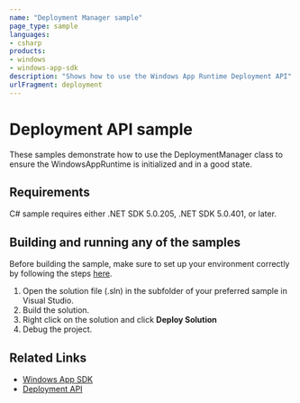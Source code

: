 ```yaml
---
name: "Deployment Manager sample" 
page_type: sample
languages:
- csharp
products:
- windows 
- windows-app-sdk
description: "Shows how to use the Windows App Runtime Deployment API"
urlFragment: deployment
---
```

# Deployment API sample 

These samples demonstrate how to use the DeploymentManager class to ensure the WindowsAppRuntime is initialized and in a good state.

## Requirements
C# sample requires either .NET SDK 5.0.205, .NET SDK 5.0.401, or later.

## Building and running any of the samples 
Before building the sample, make sure to set up your environment correctly by following the steps [here](https://docs.microsoft.com/windows/apps/windows-app-sdk/set-up-your-development-environment).

1. Open the solution file (.sln) in the subfolder of your preferred sample in Visual Studio.
2. Build the solution.
3. Right click on the solution and click **Deploy Solution**
4. Debug the project.

## Related Links

- [Windows App SDK](https://docs.microsoft.com/windows/apps/windows-app-sdk/)
- [Deployment API](https://docs.microsoft.com/windows/windows-app-sdk/api/winrt/microsoft.windows.applicationmodel.windowsappruntime.deploymentmanager)
